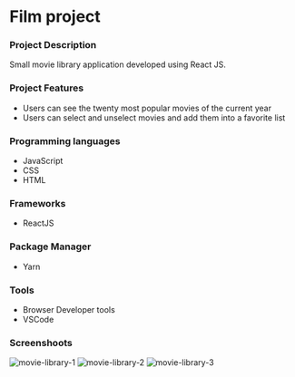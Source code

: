 <h1>Film project</h1>

<h3>Project Description</h3>

Small movie library application developed using React JS.

<h3>Project Features </h3>

<ul>
    <li>Users can see the twenty most popular movies of the current year</li>
    <li>Users can select and unselect movies and add them into a favorite list</li>

</ul>

<h3>Programming languages</h3>
<ul>
    <li>JavaScript</li>
    <li>CSS</li>
    <li>HTML</li> 
</ul>
<h3>Frameworks</h3>
<ul>
    <li>ReactJS</li>
</ul>
<h3>Package Manager</h3>
<ul>
    <li>Yarn</li>
</ul>
<h3>Tools</h3>
<ul>
    <li>Browser Developer tools</li>
    <li>VSCode</li>
</ul>

<h3>Screenshoots</h3>

<img src="https://github.com/pamelaposada/filmproject/blob/main/screenshots/film-1.png" alt="movie-library-1">

<img src="https://github.com/pamelaposada/filmproject/blob/main/screenshots/film-2.png" alt="movie-library-2">

 <img src="https://github.com/pamelaposada/filmproject/blob/main/screenshots/film-3.png" alt="movie-library-3">
